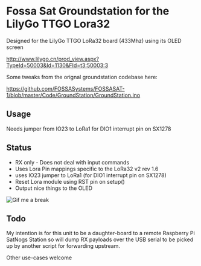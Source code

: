 # Fossa Sat Groundstation for the LilyGo TTGO Lora32

Designed for the LilyGo TTGO LoRa32 board (433Mhz) using its OLED screen

http://www.lilygo.cn/prod_view.aspx?TypeId=50003&Id=1130&FId=t3:50003:3

Some tweaks from the orignal groundstation codebase here:

https://github.com/FOSSASystems/FOSSASAT-1/blob/master/Code/GroundStation/GroundStation.ino

## Usage

Needs jumper from IO23 to LoRa1 for DIO1 interrupt pin on SX1278

## Status

* RX only - Does not deal with input commands
* Uses Lora Pin mappings specific to the LoRa32 v2 rev 1.6
* uses IO23 jumper to LoRa1 (for DIO1 interrupt pin on SX1278)
* Reset Lora module using RST pin on setup()
* Output nice things to the OLED

![Gif me a break](https://i.ibb.co/DLVf80w/IMG-1475.jpg)

## Todo

My intention is for this unit to be a daughter-board to a remote Raspberry Pi SatNogs Station so will dump RX payloads over the USB serial to be picked up by another script for forwarding upstream.

Other use-cases welcome

